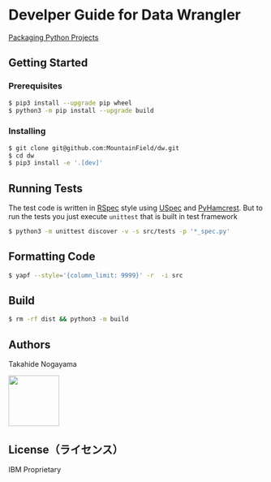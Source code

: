 # Develper Guide for Data Wrangler



[Packaging Python Projects](https://packaging.python.org/en/latest/tutorials/packaging-projects/)



## Getting Started



### Prerequisites

```sh
$ pip3 install --upgrade pip wheel
$ python3 -m pip install --upgrade build
```



### Installing

```sh
$ git clone git@github.com:MountainField/dw.git
$ cd dw
$ pip3 install -e '.[dev]'
```



## Running Tests

The test code is written in [RSpec](https://rspec.info) style using [USpec](https://github.com/MountainField/uspec) and [PyHamcrest](https://github.com/hamcrest/PyHamcrest). But to run the tests you just execute `unittest`  that is built in test framework

```sh
$ python3 -m unittest discover -v -s src/tests -p '*_spec.py'
```



## Formatting Code

```sh
$ yapf --style='{column_limit: 9999}' -r  -i src 
```



## Build

```sh
$ rm -rf dist && python3 -m build
```





## Authors



Takahide Nogayama

<a href="https://github.com/nogayama"><img src="https://avatars.githubusercontent.com/u/11750755" width="100"/></a>



## License（ライセンス）

IBM Proprietary

